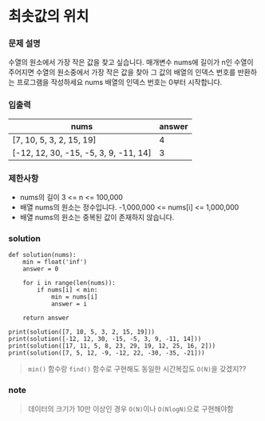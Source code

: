 # 최솟값의 위치

### 문제 설명
수열의 원소에서 가장 작은 값을 찾고 싶습니다.
매개변수 nums에 길이가 n인 수열이 주어지면 수열의 원소중에서 가장 작은 값을 찾아 그 값의 배열의 인덱스 번호를 반환하는 프로그램을 작성하세요
nums 배열의 인덱스 번호는 0부터 시작합니다.

### 입출력 
|nums|answer|
|---|---|
|[7, 10, 5, 3, 2, 15, 19]|4|
|[-12, 12, 30, -15, -5, 3, 9, -11, 14]|3|

### 제한사항
* nums의 길이 3 <= n <= 100,000
* 배열 nums의 원소는 정수입니다. -1,000,000 <= nums[i] <= 1,000,000
* 배열 nums의 원소는 중복된 값이 존재하지 않습니다.

### solution
```
def solution(nums):
    min = float('inf')
    answer = 0

    for i in range(len(nums)):
        if nums[i] < min:
            min = nums[i]
            answer = i
    
    return answer 

print(solution([7, 10, 5, 3, 2, 15, 19]))
print(solution([-12, 12, 30, -15, -5, 3, 9, -11, 14]))
print(solution([17, 11, 5, 8, 23, 29, 19, 12, 25, 16, 2]))
print(solution([7, 5, 12, -9, -12, 22, -30, -35, -21]))
```
> `min()` 함수랑 `find()` 함수로 구현해도 동일한 시간복잡도 `O(N)`을 갖겠지??

### note
> 데이터의 크기가 10만 이상인 경우 `O(N)`이나 `O(NlogN)`으로 구현해야함

